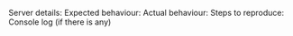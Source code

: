 Server details:
Expected behaviour:
Actual behaviour:
Steps to reproduce:
Console log (if there is any)
